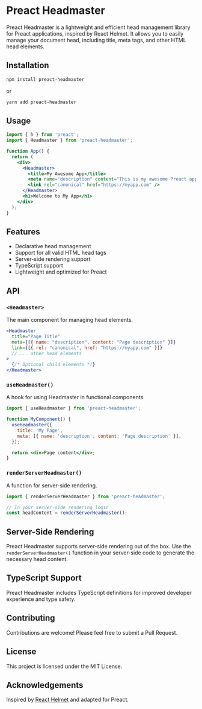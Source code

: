 # Preact Headmaster

Preact Headmaster is a lightweight and efficient head management library for Preact applications, inspired by React Helmet. It allows you to easily manage your document head, including title, meta tags, and other HTML head elements.

## Installation

```bash
npm install preact-headmaster
```

or

```bash
yarn add preact-headmaster
```

## Usage

```jsx
import { h } from 'preact';
import { Headmaster } from 'preact-headmaster';

function App() {
  return (
    <div>
      <Headmaster>
        <title>My Awesome App</title>
        <meta name="description" content="This is my awesome Preact app" />
        <link rel="canonical" href="https://myapp.com" />
      </Headmaster>
      <h1>Welcome to My App</h1>
    </div>
  );
}
```

## Features

- Declarative head management
- Support for all valid HTML head tags
- Server-side rendering support
- TypeScript support
- Lightweight and optimized for Preact

## API

### `<Headmaster>`

The main component for managing head elements.

```jsx
<Headmaster
  title="Page Title"
  meta={[{ name: "description", content: "Page description" }]}
  link={[{ rel: "canonical", href: "https://myapp.com" }]}
  // ... other head elements
>
  {/* Optional child elements */}
</Headmaster>
```

### `useHeadmaster()`

A hook for using Headmaster in functional components.

```jsx
import { useHeadmaster } from 'preact-headmaster';

function MyComponent() {
  useHeadmaster({
    title: 'My Page',
    meta: [{ name: 'description', content: 'Page description' }],
  });

  return <div>Page content</div>;
}
```

### `renderServerHeadmaster()`

A function for server-side rendering.

```jsx
import { renderServerHeadmaster } from 'preact-headmaster';

// In your server-side rendering logic
const headContent = renderServerHeadmaster();
```

## Server-Side Rendering

Preact Headmaster supports server-side rendering out of the box. Use the `renderServerHeadmaster()` function in your server-side code to generate the necessary head content.

## TypeScript Support

Preact Headmaster includes TypeScript definitions for improved developer experience and type safety.

## Contributing

Contributions are welcome! Please feel free to submit a Pull Request.

## License

This project is licensed under the MIT License.

## Acknowledgements

Inspired by [React Helmet](https://github.com/nfl/react-helmet) and adapted for Preact.
